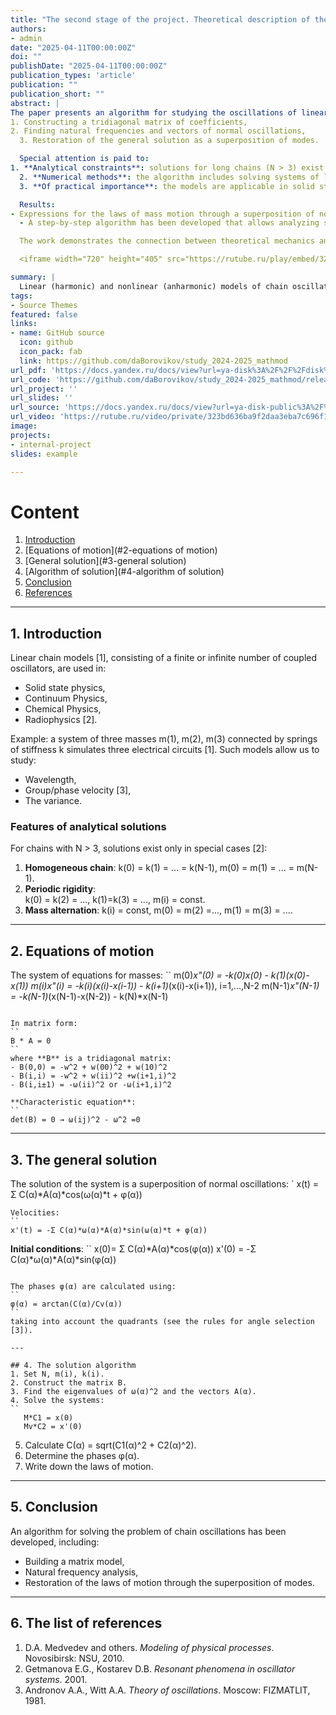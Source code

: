 ```yaml
---
title: "The second stage of the project. Theoretical description of the problem. Description of the model."
authors:
- admin
date: "2025-04-11T00:00:00Z"
doi: ""
publishDate: "2025-04-11T00:00:00Z"
publication_types: 'article'
publication: ""
publication_short: ""
abstract: |
The paper presents an algorithm for studying the oscillations of linear chains of coupled oscillators. Based on the matrix approach, a method for solving the system of equations of motion has been developed, including:
1. Constructing a tridiagonal matrix of coefficients,
2. Finding natural frequencies and vectors of normal oscillations,  
  3. Restoration of the general solution as a superposition of modes.  

  Special attention is paid to:
1. **Analytical constraints**: solutions for long chains (N > 3) exist only in special cases (homogeneous, periodic systems).  
  2. **Numerical methods**: the algorithm includes solving systems of linear equations for initial conditions and phase analysis.  
  3. **Of practical importance**: the models are applicable in solid state physics, radiophysics and other fields.  

  Results:
- Expressions for the laws of mass motion through a superposition of normal oscillations are obtained.  
  - A step-by-step algorithm has been developed that allows analyzing systems with arbitrary parameters (mass, stiffness).  

  The work demonstrates the connection between theoretical mechanics and computational methods, which is relevant for educational courses and applied research.  

  <iframe width="720" height="405" src="https://rutube.ru/play/embed/323bd636ba9f2daa3eba7c696f1003d4/" frameBorder="0" allow="clipboard-write; autoplay" webkitAllowFullScreen mozallowfullscreen allowFullScreen></iframe>

summary: |
  Linear (harmonic) and nonlinear (anharmonic) models of chain oscillations are investigated. The harmonic system retains independent modes, in the anharmonic (FPU) energy is not thermalized, quasi-periodicity is revealed. The main problem is the conditions of transition to thermal equilibrium.
tags:
- Source Themes
featured: false
links:
- name: GitHub source
  icon: github
  icon_pack: fab
  link: https://github.com/daBorovikov/study_2024-2025_mathmod
url_pdf: 'https://docs.yandex.ru/docs/view?url=ya-disk%3A%2F%2F%2Fdisk%2Freport-2.pdf&name=report-2.pdf&uid=641931395'
url_code: 'https://github.com/daBorovikov/study_2024-2025_mathmod/releases/tag/v1.3.1'
url_project: ''
url_slides: ''
url_source: 'https://docs.yandex.ru/docs/view?url=ya-disk-public%3A%2F%2Fb8Nq4N8dwaj%2FoqClBOxGaevtLqpQ4BsQlPlp6PTDqZRwJE%2FVhWQcp5XGYGI7CD4Eq%2FJ6bpmRyOJonT3VoXnDag%3D%3D&name=%D0%9C%D0%B5%D0%B4%D0%B2%D0%B5%D0%B4%D0%B5%D0%B2_%D0%94_%D0%90_%D0%9C%D0%BE%D0%B4%D0%B5%D0%BB%D0%B8%D1%80%D0%BE%D0%B2%D0%B0%D0%BD%D0%B8%D0%B5_%D1%84%D0%B8%D0%B7%D0%B8%D1%87%D0%B5%D1%81%D0%BA%D0%B8%D1%85_%D0%BF%D1%80%D0%BE%D1%86%D0%B5%D1%81%D1%81%D0%BE%D0%B2_%D0%B8_%D1%8F%D0%B2%D0%BB%D0%B5%D0%BD%D0%B8%D0%B9_%D0%BD%D0%B0_%D0%9F%D0%9A.pdf&nosw=1'
url_video: 'https://rutube.ru/video/private/323bd636ba9f2daa3eba7c696f1003d4/?r=wd'
image:
projects:
- internal-project
slides: example

---
```


# Content  
1. [Introduction](#1-Introduction)  
2. [Equations of motion](#2-equations of motion)
3. [General solution](#3-general solution)
4. [Algorithm of solution](#4-algorithm of solution)
5. [Conclusion](#5-conclusion)
6. [References](#6-references)  

---

## 1. Introduction  
Linear chain models [1], consisting of a finite or infinite number of coupled oscillators, are used in:  
- Solid state physics,  
- Continuum Physics,
- Chemical Physics,  
- Radiophysics [2].  

Example: a system of three masses m(1), m(2), m(3) connected by springs of stiffness k simulates three electrical circuits [1]. Such models allow us to study:  
- Wavelength,  
- Group/phase velocity [3],  
- The variance.  

### Features of analytical solutions  
For chains with N > 3, solutions exist only in special cases [2]:
1. **Homogeneous chain**:
k(0) = k(1) = ... = k(N-1),
m(0) = m(1) = ... = m(N-1).
2. **Periodic rigidity**:  
   k(0) = k(2) = ..., k(1)=k(3) = ...,
m(i) = const.
3. **Mass alternation**:
k(i) = const,
m(0) = m(2) =..., m(1) = m(3) = ....  

---

## 2. Equations of motion  
The system of equations for masses:
``
m(0)*x"(0) = -k(0)*x(0) - k(1)*(x(0)-x(1))
m(i)*x"(i) = -k(i)*(x(i)-x(i-1)) - k(i+1)*(x(i)-x(i+1)), i=1,...,N-2
m(N-1)*x"(N-1) = -k(N-1)*(x(N-1)-x(N-2)) - k(N)*x(N-1)  
```

In matrix form:
``
B * A = 0  
``
where **B** is a tridiagonal matrix:
- B(0,0) = -w^2 + w(00)^2 + w(10)^2
- B(i,i) = -w^2 + w(ii)^2 +w(i+1,i)^2  
- B(i,i±1) = -ω(ii)^2 or -ω(i+1,i)^2  

**Characteristic equation**:
``
det(B) = 0 → ω(ij)^2 - ω^2 =0  
```

---

## 3. The general solution  
The solution of the system is a superposition of normal oscillations:
`
x(t) = Σ C(α)*A(α)*cos(ω(α)*t + φ(α))  
```
Velocities:
``
x'(t) = -Σ C(α)*ω(α)*A(α)*sin(ω(α)*t + φ(α))  
```

**Initial conditions**:
``
x(0)= Σ C(α)*A(α)*cos(φ(α))
x'(0) = -Σ C(α)*ω(α)*A(α)*sin(φ(α))  
```

The phases φ(α) are calculated using:
``
φ(α) = arctan(C(α)/Cv(α))
``
taking into account the quadrants (see the rules for angle selection [3]).

---

## 4. The solution algorithm  
1. Set N, m(i), k(i).
2. Construct the matrix B.  
3. Find the eigenvalues of ω(α)^2 and the vectors A(α).
4. Solve the systems:
``
   M*C1 = x(0)  
   Mv*C2 = x'(0)  
   ```  
5. Calculate C(α) = sqrt(C1(α)^2 + C2(α)^2).  
6. Determine the phases φ(α).
7. Write down the laws of motion.  

---

## 5. Conclusion  
An algorithm for solving the problem of chain oscillations has been developed, including:  
- Building a matrix model,  
- Natural frequency analysis,  
- Restoration of the laws of motion through the superposition of modes.  

---

## 6. The list of references  
1. D.A. Medvedev and others. *Modeling of physical processes*. Novosibirsk: NSU, 2010.
2. Getmanova E.G., Kostarev D.B. *Resonant phenomena in oscillator systems*. 2001.
3. Andronov A.A., Witt A.A. *Theory of oscillations*. Moscow: FIZMATLIT, 1981.  
```